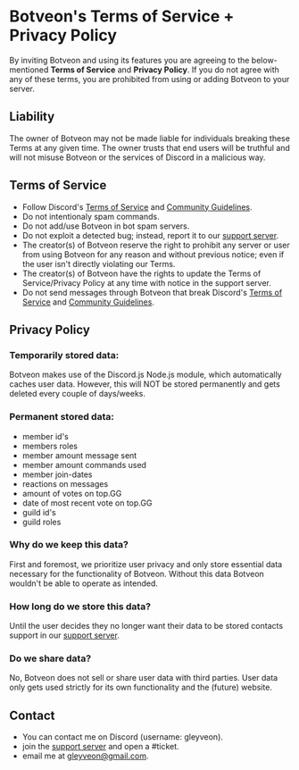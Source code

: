 # Botveon's Terms of Service + Privacy Policy
By inviting Botveon and using its features you are agreeing to the below-mentioned **Terms of Service** and **Privacy Policy**. If you do not agree with any of these terms, you are prohibited from using or adding Botveon to your server.

## Liability
The owner of Botveon may not be made liable for individuals breaking these Terms at any given time. The owner trusts that end users will be truthful and will not misuse Botveon or the services of Discord in a malicious way.

## Terms of Service

- Follow Discord's [Terms of Service](https://discordapp.com/terms) and [Community Guidelines](https://discord.com/guidelines).
- Do not intentionaly spam commands.
- Do not add/use Botveon in bot spam servers.
- Do not exploit a detected bug; instead, report it to our [support server](https://discord.gg/P3x9xtgFRH).
- The creator(s) of Botveon reserve the right to prohibit any server or user from using Botveon for any reason and without previous notice; even if the user isn't directly violating our Terms.
- The creator(s) of Botveon have the rights to update the Terms of Service/Privacy Policy at any time with notice in the support server.
- Do not send messages through Botveon that break Discord's [Terms of Service](https://discordapp.com/terms) and [Community Guidelines](https://discord.com/guidelines).

## Privacy Policy
### Temporarily stored data:
Botveon makes use of the Discord.js Node.js module, which automatically caches user data. However, this will NOT be stored permanently and gets deleted every couple of days/weeks.

### Permanent stored data:
- member id's
- members roles
- member amount message sent
- member amount commands used
- member join-dates 
- reactions on messages
- amount of votes on top.GG
- date of most recent vote on top.GG
- guild id's
- guild roles

### Why do we keep this data?
First and foremost, we prioritize user privacy and only store essential data necessary for the functionality of Botveon. Without this data Botveon wouldn't be able to operate as intended.

### How long do we store this data?
Until the user decides they no longer want their data to be stored contacts support in our [support server](https://discord.gg/P3x9xtgFRH).

### Do we share data?
No, Botveon does not sell or share user data with third parties. User data only gets used strictly for its own functionality and the (future) website.

## Contact
- You can contact me on Discord (username: gleyveon).
- join the [support server](https://discord.gg/P3x9xtgFRH) and open a #ticket.
- email me at [gleyveon@gmail.com](mailto:gleyveon@gmail.com).